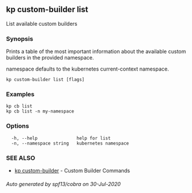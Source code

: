 ## kp custom-builder list

List available custom builders

### Synopsis

Prints a table of the most important information about the available custom builders in the provided namespace.

namespace defaults to the kubernetes current-context namespace.

```
kp custom-builder list [flags]
```

### Examples

```
kp cb list
kp cb list -n my-namespace
```

### Options

```
  -h, --help               help for list
  -n, --namespace string   kubernetes namespace
```

### SEE ALSO

* [kp custom-builder](kp_custom-builder.md)	 - Custom Builder Commands

###### Auto generated by spf13/cobra on 30-Jul-2020

